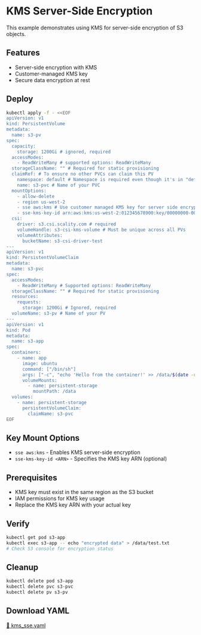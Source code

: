 # KMS Server-Side Encryption

This example demonstrates using KMS for server-side encryption of S3 objects.

## Features

- Server-side encryption with KMS
- Customer-managed KMS key
- Secure data encryption at rest

## Deploy

```bash
kubectl apply -f - <<EOF
apiVersion: v1
kind: PersistentVolume
metadata:
  name: s3-pv
spec:
  capacity:
    storage: 1200Gi # ignored, required
  accessModes:
    - ReadWriteMany # supported options: ReadWriteMany
  storageClassName: "" # Required for static provisioning
  claimRef: # To ensure no other PVCs can claim this PV
    namespace: default # Namespace is required even though it's in "default" namespace.
    name: s3-pvc # Name of your PVC
  mountOptions:
    - allow-delete
    - region us-west-2
    - sse aws:kms # Use customer managed KMS key for server side encryption
    - sse-kms-key-id arn:aws:kms:us-west-2:012345678900:key/00000000-0000-0000-0000-000000000000 # set key id (optional)
  csi:
    driver: s3.csi.scality.com # required
    volumeHandle: s3-csi-kms-volume # Must be unique across all PVs
    volumeAttributes:
      bucketName: s3-csi-driver-test
---
apiVersion: v1
kind: PersistentVolumeClaim
metadata:
  name: s3-pvc
spec:
  accessModes:
    - ReadWriteMany # Supported options: ReadWriteMany
  storageClassName: "" # Required for static provisioning
  resources:
    requests:
      storage: 1200Gi # Ignored, required
  volumeName: s3-pv # Name of your PV
---
apiVersion: v1
kind: Pod
metadata:
  name: s3-app
spec:
  containers:
    - name: app
      image: ubuntu
      command: ["/bin/sh"]
      args: ["-c", "echo 'Hello from the container!' >> /data/$(date -u).txt; tail -f /dev/null"]
      volumeMounts:
        - name: persistent-storage
          mountPath: /data
  volumes:
    - name: persistent-storage
      persistentVolumeClaim:
        claimName: s3-pvc
EOF
```

## Key Mount Options

- `sse aws:kms` - Enables KMS server-side encryption
- `sse-kms-key-id <ARN>` - Specifies the KMS key ARN (optional)

## Prerequisites

- KMS key must exist in the same region as the S3 bucket
- IAM permissions for KMS key usage
- Replace the KMS key ARN with your actual key

## Verify

```bash
kubectl get pod s3-app
kubectl exec s3-app -- echo "encrypted data" > /data/test.txt
# Check S3 console for encryption status
```

## Cleanup

```bash
kubectl delete pod s3-app
kubectl delete pvc s3-pvc
kubectl delete pv s3-pv
```

## Download YAML

[📁 kms_sse.yaml](assets/kms_sse.yaml)
